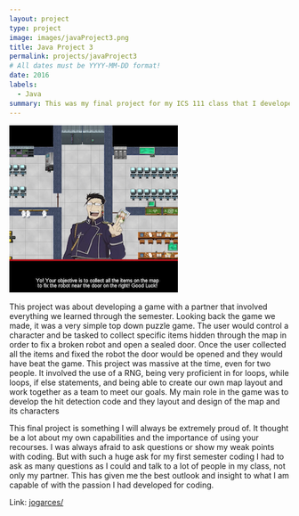 ```yaml
---
layout: project
type: project
image: images/javaProject3.png
title: Java Project 3
permalink: projects/javaProject3
# All dates must be YYYY-MM-DD format!
date: 2016
labels:
  - Java
summary: This was my final project for my ICS 111 class that I developed with my partner Dylan Kong.
---
```


<div class="ui small rounded images">
  <img class="ui image" src="../images/javaProject3.png ">
</div>

This project was about developing a game with a partner that involved everything we learned through the semester. Looking back the game we made, it was a very simple top down puzzle game. The user would control a character and be tasked to collect specific items hidden through the map in order to fix a broken robot and open a sealed door. Once the user collected all the items and fixed the robot the door would be opened and they would have beat the game. This project was massive at the time, even for two people. It involved the use of a RNG, being very proficient in for loops, while loops, if else statements, and being able to create our own map layout and work together as a team to meet our goals. My main role in the game was to develop the hit detection code and they layout and design of the map and its characters

This final project is something I will always be extremely proud of.  It thought be a lot about my own capabilities and the importance of using your recourses. I was always afraid to ask questions or show my weak points with coding. But with such a huge ask for my first semester coding I had to ask as many questions as I could and talk to a lot of people in my class, not only my partner. This has given me the best outlook and insight to what I am capable of with the passion I had developed for coding.

Link: <a href="https://www.youtube.com/watch?v=11zyL9VGmBI"><i class="large github icon "></i>jogarces/</a>

